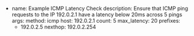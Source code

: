   - name: Example ICMP Latency Check
    description: Ensure that ICMP ping requests to the IP 192.0.2.1 have a latency below 20ms across 5 pings
    args:
      method: icmp
      host: 192.0.2.1
      count: 5
      max_latency: 20
    prefixes:
      - 192.0.2.5
    nexthop: 192.0.2.254
